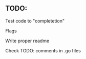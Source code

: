 ## TODO:
  
  Test code to "completetion"
  
  Flags
  
  Write proper readme

Check TODO: comments in .go files
